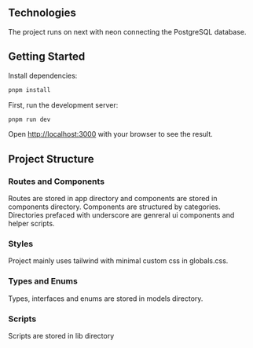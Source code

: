 ## Technologies

The project runs on next with neon connecting the PostgreSQL database.

## Getting Started

Install dependencies:

```bash
pnpm install
```

First, run the development server:

```bash
pnpm run dev
```

Open [http://localhost:3000](http://localhost:3000) with your browser to see the result.

## Project Structure

### Routes and Components

Routes are stored in app directory and components are stored in components directory. Components are structured by categories. Directories prefaced with underscore are genreral ui components and helper scripts.

### Styles

Project mainly uses tailwind with minimal custom css in globals.css.

### Types and Enums

Types, interfaces and enums are stored in models directory.

### Scripts

Scripts are stored in lib directory